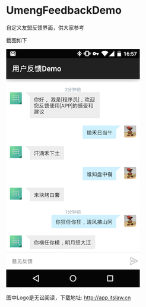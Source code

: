 # UmengFeedbackDemo

自定义友盟反馈界面，供大家参考

截图如下


![](2.pic_hd.png)


图中Logo是无讼阅读，下载地址: http://app.itslaw.cn
